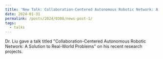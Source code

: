 ```yaml
---
title: 'New Talk: Collaboration-Centered Autonomous Robotic Network: A Solution to Real-World Problems'
date: 2024-01-31
permalink: /posts/2024/0308/news-post-1/
tags:
  - talks
---
```


Dr. Liu gave a talk titled "Collaboration-Centered Autonomous Robotic Network: A Solution to Real-World Problems" on his recent research projects.


